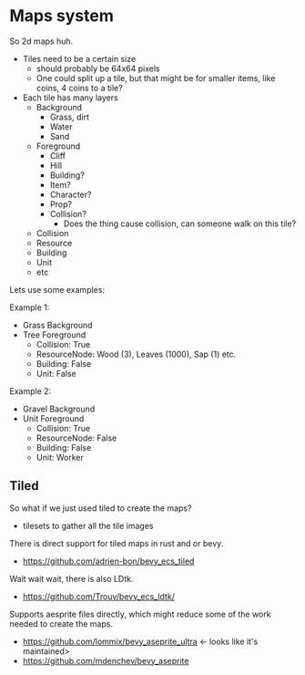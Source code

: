 # Maps system

So 2d maps huh.

* Tiles need to be a certain size
  * should probably be 64x64 pixels
  * One could split up a tile, but that might be for smaller items, like coins, 4 coins to a tile?
* Each tile has many layers
  * Background
    * Grass, dirt
    * Water
    * Sand
  * Foreground
    * Cliff
    * Hill
    * Building?
    * Item?
    * Character?
    * Prop?
    * Collision?
      * Does the thing cause collision, can someone walk on this tile?
  * Collision
  * Resource
  * Building
  * Unit
  * etc

Lets use some examples:

Example 1:

* Grass Background
* Tree Foreground
  * Collision: True
  * ResourceNode: Wood (3), Leaves (1000), Sap (1) etc.
  * Building: False
  * Unit: False

Example 2:

* Gravel Background
* Unit Foreground
  * Collision: True
  * ResourceNode: False
  * Building: False
  * Unit: Worker

## Tiled

So what if we just used tiled to create the maps?

* tilesets to gather all the tile images

There is direct support for tiled maps in rust and or bevy.

* <https://github.com/adrien-bon/bevy_ecs_tiled>

Wait wait wait, there is also LDtk.

* <https://github.com/Trouv/bevy_ecs_ldtk/>

Supports aesprite files directly, which might reduce some of the work needed to create the maps.

* <https://github.com/lommix/bevy_aseprite_ultra> <- looks like it's maintained>
* <https://github.com/mdenchev/bevy_aseprite>
